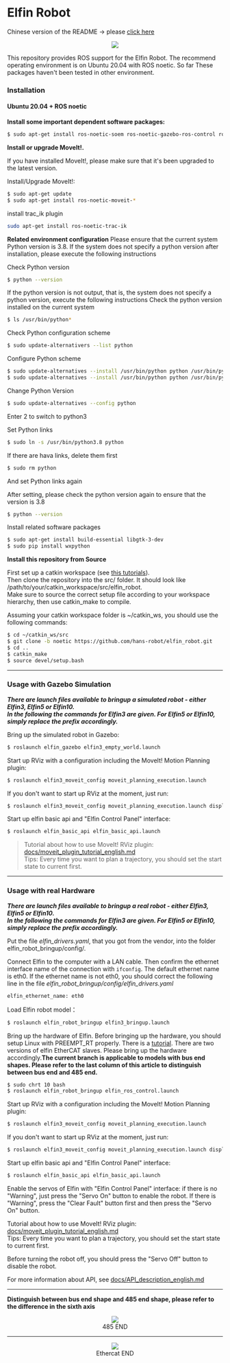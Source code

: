 Elfin Robot
======


Chinese version of the README -> please [click here](./README_cn.md)


<p align="center">
  <img src="docs/images/elfin.png" />
</p>

This repository provides ROS support for the Elfin Robot. The recommend operating environment is on Ubuntu 20.04 with ROS noetic. So far These packages haven't been tested in other environment.

### Installation

#### Ubuntu 20.04 + ROS noetic

**Install some important dependent software packages:**
```sh
$ sudo apt-get install ros-noetic-soem ros-noetic-gazebo-ros-control ros-noetic-ros-control ros-noetic-ros-controllers
```
**Install or upgrade MoveIt!.** 

If you have installed MoveIt!, please make sure that it's been upgraded to the latest version.

Install/Upgrade MoveIt!:

```sh
$ sudo apt-get update
$ sudo apt-get install ros-noetic-moveit-*
```

install trac_ik plugin
```sh
sudo apt-get install ros-noetic-trac-ik
```

**Related environment configuration**
Please ensure that the current system Python version is 3.8. 
If the system does not specify a python version after installation, please execute the following instructions

Check Python version
```sh
$ python --version
```

If the python version is not output, that is, the system does not specify a python version, execute the following instructions
Check the python version installed on the current system
```sh
$ ls /usr/bin/python*
```

Check Python configuration scheme
```sh
$ sudo update-alternativers --list python
```

Configure Python scheme
```sh
$ sudo update-alternatives --install /usr/bin/python python /usr/bin/python2 1
$ sudo update-alternatives --install /usr/bin/python python /usr/bin/python3 2
```

Change Python Version
```sh
$ sudo update-alternatives --config python
```
Enter 2 to switch to python3

Set Python links
```sh
$ sudo ln -s /usr/bin/python3.8 python
```

If there are hava links, delete them first
```sh
$ sudo rm python
```
And set Python links again

After setting, please check the python version again to ensure that the version is 3.8
```sh
$ python --version
```

Install related software packages
```sh
$ sudo apt-get install build-essential libgtk-3-dev
$ sudo pip install wxpython
```

**Install this repository from Source**

First set up a catkin workspace (see [this tutorials](http://wiki.ros.org/catkin/Tutorials)).  
Then clone the repository into the src/ folder. It should look like /path/to/your/catkin_workspace/src/elfin_robot.  
Make sure to source the correct setup file according to your workspace hierarchy, then use catkin_make to compile.  

Assuming your catkin workspace folder is ~/catkin_ws, you should use the following commands:
```sh
$ cd ~/catkin_ws/src
$ git clone -b noetic https://github.com/hans-robot/elfin_robot.git
$ cd ..
$ catkin_make
$ source devel/setup.bash
```


---

### Usage with Gazebo Simulation

***There are launch files available to bringup a simulated robot - either Elfin3, Elfin5 or Elfin10.  
In the following the commands for Elfin3 are given. For Elfin5 or Elfin10, simply replace the prefix accordingly.***

Bring up the simulated robot in Gazebo:
```sh
$ roslaunch elfin_gazebo elfin3_empty_world.launch
```

Start up RViz with a configuration including the MoveIt! Motion Planning plugin:
```sh
$ roslaunch elfin3_moveit_config moveit_planning_execution.launch
```
If you don't want to start up RViz at the moment, just run:
```sh
$ roslaunch elfin3_moveit_config moveit_planning_execution.launch display:=false
```

Start up elfin basic api and "Elfin Control Panel" interface:
```sh
$ roslaunch elfin_basic_api elfin_basic_api.launch
```

> Tutorial about how to use MoveIt! RViz plugin: [docs/moveit_plugin_tutorial_english.md](docs/moveit_plugin_tutorial_english.md)  
Tips:
Every time you want to plan a trajectory, you should set the start state to current first.


---

###  Usage with real Hardware

***There are launch files available to bringup a real robot - either Elfin3, Elfin5 or Elfin10.  
In the following the commands for Elfin3 are given. For Elfin5 or Elfin10, simply replace the prefix accordingly.***

Put the file *elfin_drivers.yaml*, that you got from the vendor, into the folder elfin_robot_bringup/config/.

Connect Elfin to the computer with a LAN cable. Then confirm the ethernet interface name of the connection with `ifconfig`. The default ethernet name is eth0. If the ethernet name is not eth0, you should correct the following line in the file *elfin_robot_bringup/config/elfin_drivers.yaml* 

```
elfin_ethernet_name: eth0
```

Load Elfin robot model：
```sh
$ roslaunch elfin_robot_bringup elfin3_bringup.launch
```

Bring up the hardware of Elfin. Before bringing up the hardware, you should setup Linux with PREEMPT_RT properly. There is a [tutorial](https://wiki.linuxfoundation.org/realtime/documentation/howto/applications/preemptrt_setup). There are two versions of elfin EtherCAT slaves. Please bring up the hardware accordingly.**The current branch is applicable to models with bus end shapes. Please refer to the last column of this article to distinguish between bus end and 485 end.**

```sh
$ sudo chrt 10 bash
$ roslaunch elfin_robot_bringup elfin_ros_control.launch
```

Start up RViz with a configuration including the MoveIt! Motion Planning plugin:
```sh
$ roslaunch elfin3_moveit_config moveit_planning_execution.launch
```
If you don't want to start up RViz at the moment, just run:
```sh
$ roslaunch elfin3_moveit_config moveit_planning_execution.launch display:=false
```

Start up elfin basic api and "Elfin Control Panel" interface:
```sh
$ roslaunch elfin_basic_api elfin_basic_api.launch
```

Enable the servos of Elfin with "Elfin Control Panel" interface: if there is no "Warning", just press the "Servo On" button to enable the robot. If there is "Warning", press the "Clear Fault" button first and then press the "Servo On" button.

Tutorial about how to use MoveIt! RViz plugin: [docs/moveit_plugin_tutorial_english.md](docs/moveit_plugin_tutorial_english.md)  
Tips:
Every time you want to plan a trajectory, you should set the start state to current first.

Before turning the robot off, you should press the "Servo Off" button to disable the robot.

For more information about API, see [docs/API_description_english.md](docs/API_description_english.md)

---
**Distinguish between bus end shape and 485 end shape, please refer to the difference in the sixth axis**

<p align="center">
  <img src="docs/images/485_END.png" />
  <br>
  485 END
</p>

---

<p align="center">
  <img src="docs/images/ethercat_END.png" />
  <br>
  Ethercat END
</p>